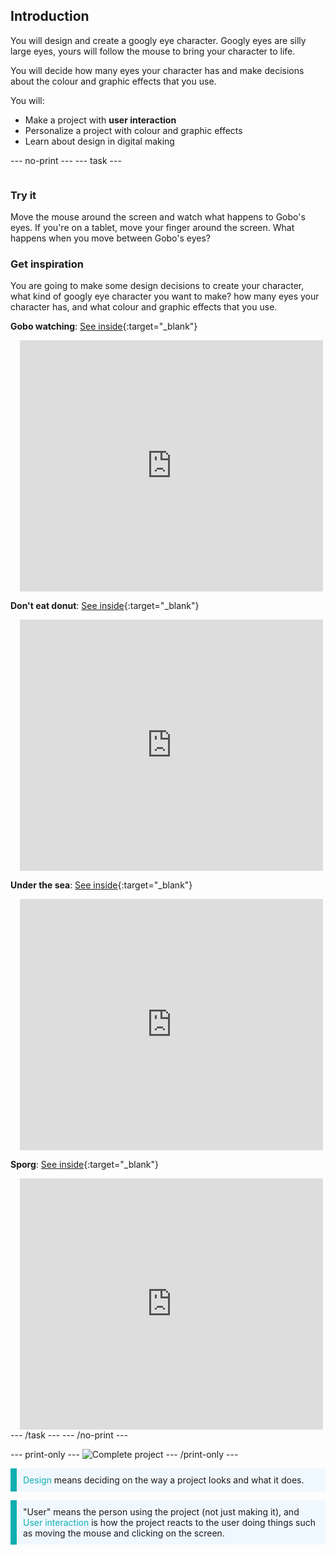 ## Introduction

You will design and create a googly eye character. Googly eyes are silly large eyes, yours will follow the mouse to bring your character to life.

You will decide how many eyes your character has and make decisions about the colour and graphic effects that you use. 

You will:
+ Make a project with **user interaction**
+ Personalize a project with colour and graphic effects
+ Learn about design in digital making 

--- no-print ---
--- task ---


<div style="display: flex; flex-wrap: wrap">
<div style="flex-basis: 200px; flex-grow: 1">  

### Try it
Move the mouse around the screen and watch what happens to Gobo's eyes. If you're on a tablet, move your finger around the screen. What happens when you move between Gobo's eyes?

### Get inspiration 
You are going to make some design decisions to create your character, what kind of googly eye character you want to make? how many eyes your character has, and what colour and graphic effects that you use.

**Gobo watching**: [See inside](https://scratch.mit.edu/projects/495141114/editor){:target="_blank"}
<div class="scratch-preview" style="margin-left: 15px;">
  <iframe allowtransparency="true" width="485" height="402" src="https://scratch.mit.edu/projects/embed/495141114/?autostart=false" frameborder="0"></iframe>
</div>

**Don't eat donut**: [See inside](https://scratch.mit.edu/projects/495865093/editor){:target="_blank"}
<div class="scratch-preview" style="margin-left: 15px;">
  <iframe allowtransparency="true" width="485" height="402" src="https://scratch.mit.edu/projects/embed/495865093/?autostart=false" frameborder="0"></iframe>
</div>

**Under the sea**: [See inside](https://scratch.mit.edu/projects/495866460/editor){:target="_blank"}
<div class="scratch-preview" style="margin-left: 15px;">
  <iframe allowtransparency="true" width="485" height="402" src="https://scratch.mit.edu/projects/embed/495866460/?autostart=false" frameborder="0"></iframe>
</div>

**Sporg**: [See inside](https://scratch.mit.edu/projects/495865892/editor){:target="_blank"}
<div class="scratch-preview" style="margin-left: 15px;">
  <iframe allowtransparency="true" width="485" height="402" src="https://scratch.mit.edu/projects/embed/495865892/?autostart=false" frameborder="0"></iframe>
</div>
--- /task ---
--- /no-print ---

--- print-only ---
![Complete project](images/showcase_static.png)
--- /print-only ---

<p style="border-left: solid; border-width:10px; border-color: #0faeb0; background-color: aliceblue; padding: 10px;">
<span style="color: #0faeb0">Design</span> means deciding on the way a project looks and what it does. 
</p>

<p style="border-left: solid; border-width:10px; border-color: #0faeb0; background-color: aliceblue; padding: 10px;">
"User" means the person using the project (not just making it), and <span style="color: #0faeb0">User interaction</span> is how the project reacts to the user doing things such as moving the mouse and clicking on the screen. 
</p>
